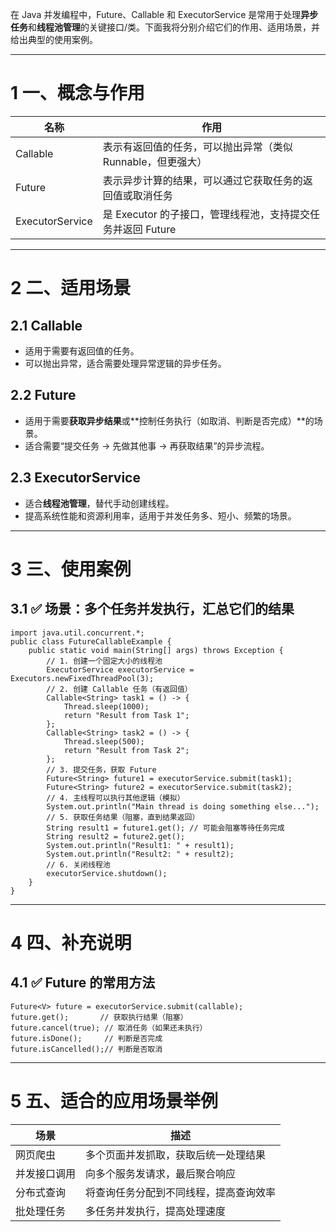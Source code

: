 在 Java 并发编程中，Future、Callable 和 ExecutorService 是常用于处理**异步任务**和**线程池管理**的关键接口/类。下面我将分别介绍它们的作用、适用场景，并给出典型的使用案例。

---

# 1 **一、概念与作用**
|**名称**|**作用**|
|---|---|
|Callable<V>|表示有返回值的任务，可以抛出异常（类似 Runnable，但更强大）|
|Future<V>|表示异步计算的结果，可以通过它获取任务的返回值或取消任务|
|ExecutorService|是 Executor 的子接口，管理线程池，支持提交任务并返回 Future|

---
# 2 **二、适用场景**
## 2.1 **Callable**
- 适用于需要有返回值的任务。
- 可以抛出异常，适合需要处理异常逻辑的异步任务。
## 2.2 **Future**
- 适用于需要**获取异步结果**或**控制任务执行（如取消、判断是否完成）**的场景。
- 适合需要“提交任务 → 先做其他事 → 再获取结果”的异步流程。
## 2.3 **ExecutorService**
- 适合**线程池管理**，替代手动创建线程。
- 提高系统性能和资源利用率，适用于并发任务多、短小、频繁的场景。

---
# 3 **三、使用案例**
## 3.1 **✅ 场景：多个任务并发执行，汇总它们的结果**
```
import java.util.concurrent.*;
public class FutureCallableExample {
    public static void main(String[] args) throws Exception {
        // 1. 创建一个固定大小的线程池
        ExecutorService executorService = Executors.newFixedThreadPool(3);
        // 2. 创建 Callable 任务（有返回值）
        Callable<String> task1 = () -> {
            Thread.sleep(1000);
            return "Result from Task 1";
        };
        Callable<String> task2 = () -> {
            Thread.sleep(500);
            return "Result from Task 2";
        };
        // 3. 提交任务，获取 Future
        Future<String> future1 = executorService.submit(task1);
        Future<String> future2 = executorService.submit(task2);
        // 4. 主线程可以执行其他逻辑（模拟）
        System.out.println("Main thread is doing something else...");
        // 5. 获取任务结果（阻塞，直到结果返回）
        String result1 = future1.get(); // 可能会阻塞等待任务完成
        String result2 = future2.get();
        System.out.println("Result1: " + result1);
        System.out.println("Result2: " + result2);
        // 6. 关闭线程池
        executorService.shutdown();
    }
}
```

---

# 4 **四、补充说明**
## 4.1 **✅ Future 的常用方法**
```
Future<V> future = executorService.submit(callable);
future.get();       // 获取执行结果（阻塞）
future.cancel(true); // 取消任务（如果还未执行）
future.isDone();     // 判断是否完成
future.isCancelled();// 判断是否取消
```

---

# 5 **五、适合的应用场景举例**
|**场景**|**描述**|
|---|---|
|网页爬虫|多个页面并发抓取，获取后统一处理结果|
|并发接口调用|向多个服务发请求，最后聚合响应|
|分布式查询|将查询任务分配到不同线程，提高查询效率|
|批处理任务|多任务并发执行，提高处理速度|
